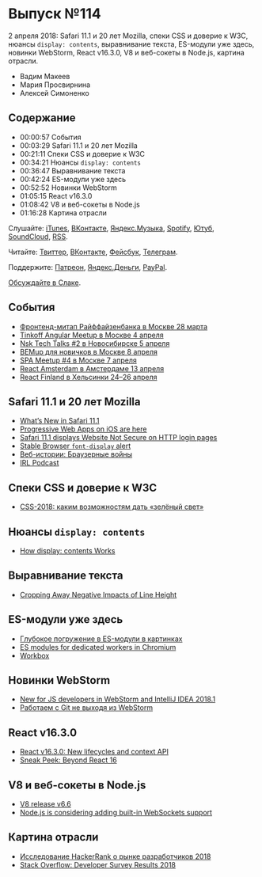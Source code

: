 # Выпуск №114

2 апреля 2018: Safari 11.1 и 20 лет Mozilla, спеки CSS и доверие к W3C, нюансы `display: contents`, выравнивание текста, ES-модули уже здесь, новинки WebStorm, React v16.3.0, V8 и веб-сокеты в Node.js, картина отрасли.

- Вадим Макеев
- Мария Просвирнина
- Алексей Симоненко

## Содержание

- 00:00:57 События
- 00:03:29 Safari 11.1 и 20 лет Mozilla
- 00:21:11 Спеки CSS и доверие к W3C
- 00:34:21 Нюансы `display: contents`
- 00:36:47 Выравнивание текста
- 00:42:24 ES-модули уже здесь
- 00:52:52 Новинки WebStorm
- 01:05:15 React v16.3.0
- 01:08:42 V8 и веб-сокеты в Node.js
- 01:16:28 Картина отрасли

Слушайте: [iTunes](https://itunes.apple.com/podcast/id1080500016), [ВКонтакте](https://vk.com/podcasts-32017543), [Яндекс.Музыка](https://music.yandex.ru/album/6245956), [Spotify](https://open.spotify.com/show/3rzAcADjpBpXt73L0epTjV), [Ютуб](https://www.youtube.com/playlist?list=PLMBnwIwFEFHcwuevhsNXkFTcadeX5R1Go), [SoundCloud](https://soundcloud.com/web-standards), [RSS](https://web-standards.ru/podcast/feed/).

Читайте: [Твиттер](https://twitter.com/webstandards_ru), [ВКонтакте](https://vk.com/webstandards_ru), [Фейсбук](https://www.facebook.com/webstandardsru), [Телеграм](https://t.me/webstandards_ru).

Поддержите: [Патреон](https://www.patreon.com/webstandards_ru), [Яндекс.Деньги](https://money.yandex.ru/to/41001119329753), [PayPal](https://www.paypal.me/pepelsbey).

[Обсуждайте в Слаке](http://slack.web-standards.ru/).

## События

- [Фронтенд-митап Райффайзенбанка в Москве 28 марта](https://raiffeisen-events.timepad.ru/event/689550/)
- [Tinkoff Angular Meetup в Москве 4 апреля](https://meetup.tinkoff.ru/events/9-angular-meetup)
- [Nsk Tech Talks #2 в Новосибирске 5 апреля](https://eventskbkontur.timepad.ru/event/687960/)
- [BEMup для новичков в Москве 8 апреля](https://events.yandex.ru/events/bemup/08-Apr-2018/)
- [SPA Meetup #4 в Москве 7 апреля](https://moscow-spa.timepad.ru/event/692653/)
- [React Amsterdam в Амстердаме 13 апреля](https://react.amsterdam/)
- [React Finland в Хельсинки 24–26 апреля](https://react-finland.fi/)

## Safari 11.1 и 20 лет Mozilla

- [What’s New in Safari 11.1](https://developer.apple.com/library/content/releasenotes/General/WhatsNewInSafari/Articles/Safari_11_1.html)
- [Progressive Web Apps on iOS are here](https://medium.com/p/d00430dee3a7)
- [Safari 11.1 displays Website Not Secure on HTTP login pages](https://twitter.com/vcsjones/status/979531944504561664)
- [Stable Browser `font-display` alert](https://twitter.com/zachleat/status/979480256196366338)
- [Веб-истории: Браузерные войны](https://marinin.xyz/webstories/s01e03/)
- [IRL Podcast](https://irlpodcast.org/)

## Спеки CSS и доверие к W3C

- [CSS-2018: каким возможностям дать «зелёный свет»](http://css-live.ru/vecssti-s-polej/css-2018-w3c-vybiraet-kakim-vozmozhnostyam-pora-dat-zelenyj-svet.html)

## Нюансы `display: contents`

- [How display: contents Works](https://bitsofco.de/how-display-contents-works/)

## Выравнивание текста

- [Cropping Away Negative Impacts of Line Height](https://medium.com/p/84d744e016ce)

## ES-модули уже здесь

- [Глубокое погружение в ES-модули в картинках](https://medium.com/p/71f42c1e851a)
- [ES modules for dedicated workers in Chromium](https://twitter.com/nhiroki_/status/976703852958240768)
- [Workbox](https://developers.google.com/web/tools/workbox/)

## Новинки WebStorm

- [New for JS developers in WebStorm and IntelliJ IDEA 2018.1](https://youtu.be/EVwJzxLPU3A)
- [Работаем с Git не выходя из WebStorm](https://youtu.be/TES0ENoIDbE)

## React v16.3.0

- [React v16.3.0: New lifecycles and context API](https://reactjs.org/blog/2018/03/29/react-v-16-3.html)
- [Sneak Peek: Beyond React 16](https://reactjs.org/blog/2018/03/01/sneak-peek-beyond-react-16.html)

## V8 и веб-сокеты в Node.js

- [V8 release v6.6](https://v8project.blogspot.ru/2018/03/v8-release-66.html)
- [Node.js is considering adding built-in WebSockets support](https://github.com/nodejs/node/issues/19308)

## Картина отрасли

- [Исследование HackerRank о рынке разработчиков 2018](https://habrahabr.ru/company/pixonic/blog/347782/)
- [Stack Overflow: Developer Survey Results 2018](https://insights.stackoverflow.com/survey/2018/)
